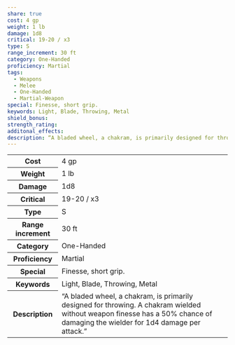 ```yaml
---
share: true
cost: 4 gp
weight: 1 lb
damage: 1d8
critical: 19-20 / x3
type: S
range_increment: 30 ft
category: One-Handed
proficiency: Martial
tags:
  - Weapons
  - Melee
  - One-Handed
  - Martial-Weapon
special: Finesse, short grip.
keywords: Light, Blade, Throwing, Metal
shield_bonus: 
strength_rating: 
additonal_effects: 
description: “A bladed wheel, a chakram, is primarily designed for throwing. A chakram wielded without weapon finesse has a 50% chance of damaging the wielder for 1d4 damage per attack.”
---
```

<p><span dir="ltr" style="overflow-x: auto;"><table><tbody><tr><th dir="ltr">Cost</th><td dir="ltr">4 gp</td></tr><tr><th dir="ltr">Weight</th><td dir="ltr">1 lb</td></tr><tr><th dir="ltr">Damage</th><td dir="ltr">1d8</td></tr><tr><th dir="ltr">Critical</th><td dir="ltr">19-20 / x3</td></tr><tr><th dir="ltr">Type</th><td dir="ltr">S</td></tr><tr><th dir="ltr">Range increment</th><td dir="ltr">30 ft</td></tr><tr><th dir="ltr">Category</th><td dir="ltr">One-Handed</td></tr><tr><th dir="ltr">Proficiency</th><td dir="ltr">Martial</td></tr><tr><th dir="ltr">Special</th><td dir="ltr">Finesse, short grip.</td></tr><tr><th dir="ltr">Keywords</th><td dir="ltr">Light, Blade, Throwing, Metal</td></tr><tr><th dir="ltr">Description</th><td dir="ltr">“A bladed wheel, a chakram, is primarily designed for throwing. A chakram wielded without weapon finesse has a 50% chance of damaging the wielder for 1d4 damage per attack.”</td></tr></tbody></table></span></p>